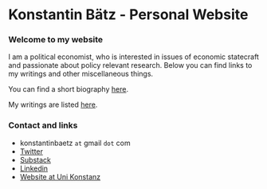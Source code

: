 # Konstantin Bätz - Personal Website

### Welcome to my website
I am a political economist, who is interested in issues of economic statecraft and passionate about policy relevant research. Below you can find links to my writings and other miscellaneous things.

You can find a short biography [here](./short_bio.md).

My writings are listed [here](./writings.md). 

### Contact and links
- konstantinbaetz `at` gmail `dot` com
- [Twitter](https://twitter.com/KonstantinBaetz)
- [Substack](https://infiniteregression.substack.com/)
- [Linkedin](https://www.linkedin.com/in/konstantin-baetz/)
- [Website at Uni Konstanz](https://www.polver.uni-konstanz.de/gschneider/people/phd-students/konstantin-baetz/)
